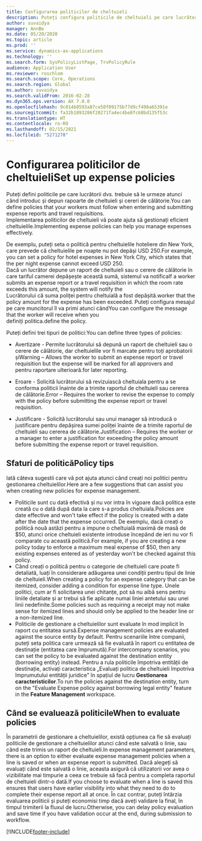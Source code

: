```yaml
---
title: Configurarea politicilor de cheltuieli
description: Puteți configura politicile de cheltuieli pe care lucrătorii dvs. trebuie să le urmeze atunci când introduc și depun rapoarte de cheltuieși și cereri de călătorie în Microsoft Dynamics 365 Finance.
author: suvaidya
manager: AnnBe
ms.date: 05/20/2020
ms.topic: article
ms.prod: ''
ms.service: dynamics-ax-applications
ms.technology: ''
ms.search.form: SysPolicyListPage, TrvPolicyRule
audience: Application User
ms.reviewer: roschlom
ms.search.scope: Core, Operations
ms.search.region: Global
ms.author: suvaidya
ms.search.validFrom: 2016-02-28
ms.dyn365.ops.version: AX 7.0.0
ms.openlocfilehash: 9c014b0593a87ce50f09175b77d9cf498a65391e
ms.sourcegitcommit: fa32b1893286f20271fa4ec4be8fc68bd135f53c
ms.translationtype: HT
ms.contentlocale: ro-RO
ms.lasthandoff: 02/15/2021
ms.locfileid: "5271278"
---
```

# <a name="set-up-expense-policies"></a><span data-ttu-id="ec14e-103">Configurarea politicilor de cheltuieli</span><span class="sxs-lookup"><span data-stu-id="ec14e-103">Set up expense policies</span></span>

<span data-ttu-id="ec14e-104">Puteți defini politicile pe care lucrătorii dvs. trebuie să le urmeze atunci când introduc și depun rapoarte de cheltuieli și cereri de călătorie.</span><span class="sxs-lookup"><span data-stu-id="ec14e-104">You can define policies that your workers must follow when entering and submitting expense reports and travel requisitions.</span></span>         
<span data-ttu-id="ec14e-105">Implementarea politicilor de cheltuieli vă poate ajuta să gestionați eficient cheltuielile.</span><span class="sxs-lookup"><span data-stu-id="ec14e-105">Implementing expense policies can help you manage expenses effectively.</span></span>         

<span data-ttu-id="ec14e-106">De exemplu, puteți seta o politică pentru cheltuielile hoteliere din New York, care prevede că cheltuielile pe noapte nu pot depăși USD 250.</span><span class="sxs-lookup"><span data-stu-id="ec14e-106">For example, you can set a policy for hotel expenses in New York City, which states that the per night expense cannot exceed USD 250.</span></span>       
<span data-ttu-id="ec14e-107">Dacă un lucrător depune un raport de cheltuieli sau o cerere de călătorie în care tariful camerei depășește această sumă, sistemul va notifica</span><span class="sxs-lookup"><span data-stu-id="ec14e-107">If a worker submits an expense report or a travel requisition in which the room rate exceeds this amount, the system will notify the</span></span>        
<span data-ttu-id="ec14e-108">Lucrătorului că suma poliței pentru cheltuială a fost depășită.</span><span class="sxs-lookup"><span data-stu-id="ec14e-108">worker that the policy amount for the expense has been exceeded.</span></span> <span data-ttu-id="ec14e-109">Puteți configura mesajul pe care muncitorul îl va primi atunci când</span><span class="sxs-lookup"><span data-stu-id="ec14e-109">You can configure the message that the worker will receive when you</span></span>        
<span data-ttu-id="ec14e-110">definiți politica.</span><span class="sxs-lookup"><span data-stu-id="ec14e-110">define the policy.</span></span>      
        
<span data-ttu-id="ec14e-111">Puteți defini trei tipuri de politici:</span><span class="sxs-lookup"><span data-stu-id="ec14e-111">You can define three types of policies:</span></span>         
        
- <span data-ttu-id="ec14e-112">Avertizare - Permite lucrătorului să depună un raport de cheltuieli sau o cerere de călătorie, dar cheltuielile vor fi marcate pentru toți aprobatorii și</span><span class="sxs-lookup"><span data-stu-id="ec14e-112">Warning – Allows the worker to submit an expense report or travel requisition but the expense will be marked for all approvers and</span></span>        
  <span data-ttu-id="ec14e-113">pentru raportare ulterioară.</span><span class="sxs-lookup"><span data-stu-id="ec14e-113">for later reporting.</span></span>        

- <span data-ttu-id="ec14e-114">Eroare - Solicită lucrătorului să revizuiască cheltuiala pentru a se conforma politicii înainte de a trimite raportul de cheltuieli sau cererea de călătorie.</span><span class="sxs-lookup"><span data-stu-id="ec14e-114">Error – Requires the worker to revise the expense to comply with the policy before submitting the expense report or travel requisition.</span></span>       
 
 - <span data-ttu-id="ec14e-115">Justificare - Solicită lucrătorului sau unui manager să introducă o justificare pentru depășirea sumei poliței înainte de a trimite raportul de cheltuieli sau cererea de călătorie.</span><span class="sxs-lookup"><span data-stu-id="ec14e-115">Justification – Requires the worker or a manager to enter a justification for exceeding the policy amount before submitting the expense report or travel requisition.</span></span>        

## <a name="policy-tips"></a><span data-ttu-id="ec14e-116">Sfaturi de politică</span><span class="sxs-lookup"><span data-stu-id="ec14e-116">Policy tips</span></span>
<span data-ttu-id="ec14e-117">Iată câteva sugestii care vă pot ajuta atunci când creați noi politici pentru gestionarea cheltuielilor.</span><span class="sxs-lookup"><span data-stu-id="ec14e-117">Here are a few suggestions that can assist you when creating new policies for expense management.</span></span> 
* <span data-ttu-id="ec14e-118">Politicile sunt cu dată efectivă și nu vor intra în vigoare dacă politica este creată cu o dată după data la care s-a produs cheltuiala.</span><span class="sxs-lookup"><span data-stu-id="ec14e-118">Policies are date effective and won't take effect if the policy is created with a date after the date that the expense occurred.</span></span> <span data-ttu-id="ec14e-119">De exemplu, dacă creați o politică nouă astăzi pentru a impune o cheltuială maximă de masă de $50, atunci orice cheltuieli existente introduse începând de ieri nu vor fi comparate cu această politică.</span><span class="sxs-lookup"><span data-stu-id="ec14e-119">For example, if you are creating a new policy today to enforce a maximum meal expense of $50, then any existing expenses entered as of yesterday won't be checked against this policy.</span></span>
* <span data-ttu-id="ec14e-120">Când creați o politică pentru o categorie de cheltuieli care poate fi detaliată, luați în considerare adăugarea unei condiții pentru tipul de linie de cheltuieli.</span><span class="sxs-lookup"><span data-stu-id="ec14e-120">When creating a policy for an expense category that can be itemized, consider adding a condition for expense line type.</span></span> <span data-ttu-id="ec14e-121">Unele politici, cum ar fi solicitarea unei chitanțe, pot să nu aibă sens pentru liniile detaliate și ar trebui să fie aplicate numai liniei antetului sau unei linii nedefinite.</span><span class="sxs-lookup"><span data-stu-id="ec14e-121">Some policies such as requiring a receipt may not make sense for itemized lines and should only be applied to the header line or a non-itemized line.</span></span> 
* <span data-ttu-id="ec14e-122">Politicile de gestionare a cheltuielilor sunt evaluate în mod implicit în raport cu entitatea sursă.</span><span class="sxs-lookup"><span data-stu-id="ec14e-122">Expense management policies are evaluated against the source entity by default.</span></span> <span data-ttu-id="ec14e-123">Pentru scenariile între companii, puteți seta politica care urmează să fie evaluată în raport cu entitatea de destinație (entitatea care împrumută).</span><span class="sxs-lookup"><span data-stu-id="ec14e-123">For intercompany scenarios, you can set the policy to be evaluated against the destination entity (borrowing entity) instead.</span></span> <span data-ttu-id="ec14e-124">Pentru a rula politicile împotriva entității de destinație, activați caracteristica „Evaluați politica de cheltuieli împotriva împrumutului entității juridice” în spațiul de lucru **Gestionarea caracteristicilor**.</span><span class="sxs-lookup"><span data-stu-id="ec14e-124">To run the policies against the destination entity, turn on the "Evaluate Expense policy against borrowing legal entity" feature in the **Feature Management** workspace.</span></span>

## <a name="when-to-evaluate-policies"></a><span data-ttu-id="ec14e-125">Când se evaluează politicile</span><span class="sxs-lookup"><span data-stu-id="ec14e-125">When to evaluate policies</span></span>

<span data-ttu-id="ec14e-126">În parametrii de gestionare a cheltuielilor, există opțiunea ca fie să evaluați politicile de gestionare a cheltuielilor atunci când este salvată o linie, sau când este trimis un raport de cheltuieli.</span><span class="sxs-lookup"><span data-stu-id="ec14e-126">In expense management parameters, there is an option to either evaluate expense management policies when a line is saved or when an expense report is submitted.</span></span> <span data-ttu-id="ec14e-127">Dacă alegeți să evaluați când este salvată o linie, aceasta asigură că utilizatorii vor avea o vizibilitate mai timpurie a ceea ce trebuie să facă pentru a completa raportul de cheltuieli dintr-o dată.</span><span class="sxs-lookup"><span data-stu-id="ec14e-127">If you choose to evaluate when a line is saved this ensures that users have earlier visibility into what they need to do to complete their expense report all at once.</span></span> <span data-ttu-id="ec14e-128">În caz contrar, puteți întârzia evaluarea politicii și puteți economisi timp dacă aveți validare la final, în timpul trimiterii la fluxul de lucru.</span><span class="sxs-lookup"><span data-stu-id="ec14e-128">Otherwise, you can delay policy evaluation and save time if you have validation occur at the end, during submission to workflow.</span></span>


[!INCLUDE[footer-include](../includes/footer-banner.md)]